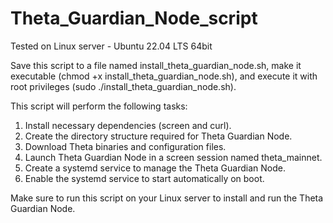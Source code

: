 # Theta_Guardian_Node_script

Tested on Linux server - Ubuntu 22.04 LTS 64bit

Save this script to a file named install_theta_guardian_node.sh, make it executable (chmod +x install_theta_guardian_node.sh), and execute it with root privileges (sudo ./install_theta_guardian_node.sh).

This script will perform the following tasks:

1. Install necessary dependencies (screen and curl).
2. Create the directory structure required for Theta Guardian Node.
3. Download Theta binaries and configuration files.
4. Launch Theta Guardian Node in a screen session named theta_mainnet.
5. Create a systemd service to manage the Theta Guardian Node.
6. Enable the systemd service to start automatically on boot.

Make sure to run this script on your Linux server to install and run the Theta Guardian Node.
